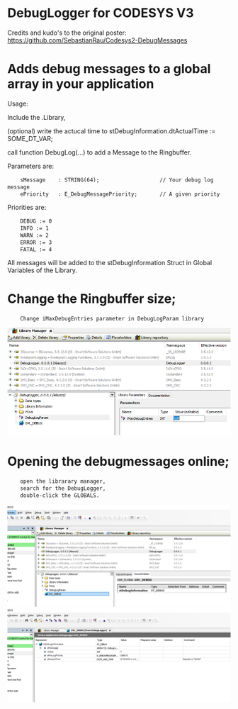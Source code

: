 # DebugLogger for CODESYS V3 

Credits and kudo's to the original poster: https://github.com/SebastianRau/Codesys2-DebugMessages


# Adds debug messages to a global array in your application

Usage:

Include the .Library,

(optional) write the actucal time to stDebugInformation.dtActualTime := SOME_DT_VAR;

call function DebugLog(...) to add a Message to the Ringbuffer. 

Parameters are:

        sMessage 	: STRING(64);                   // Your debug log message
        ePriority 	: E_DebugMessagePriority;       // A given priority

Priorities are:

        DEBUG := 0
        INFO := 1
        WARN := 2
        ERROR := 3
        FATAL := 4

All messages will be added to the stDebugInformation Struct in Global Variables of the Library.


# Change the Ringbuffer size;

        Change iMaxDebugEntries parameter in DebugLogParam library

![Alt text](https://github.com/Aliazzzz/DebugLogger-for-CODESYS-V3/blob/master/pics/DebugLogger%20iMaxDebugEntries%20parameter%20change.png "iMaxDebugEntries Parameter Change")



# Opening the debugmessages online;

        open the librarary manager, 
        search for the DebugLogger, 
        double-click the GLOBALS.

![Alt text](https://github.com/Aliazzzz/DebugLogger-for-CODESYS-V3/blob/master/pics/GVL_DEBUG%20online.png "debug online")
![Alt text](https://github.com/Aliazzzz/DebugLogger-for-CODESYS-V3/blob/master/pics/GVL_DEBUG%20online%202.png "debug online 2")

